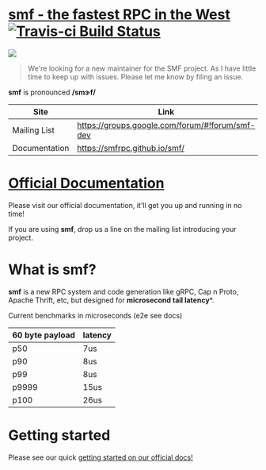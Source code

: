 # [smf - the fastest RPC in the West](http://smfrpc.github.io/smf/) [![Travis-ci Build Status](https://app.travis-ci.com/senior7515/smf.svg?branch=master)](https://travis-ci.org/smfrpc/smf)

![](docs/public/logo.png)

> We're looking for a new maintainer for the SMF project. As I have little time to keep up with issues. Please let me know by filing an issue.


**smf** is pronounced **/smɝf/**

Site         | Link
------------ | --------
Mailing List  | https://groups.google.com/forum/#!forum/smf-dev
Documentation | https://smfrpc.github.io/smf/

# [Official Documentation](https://smfrpc.github.io/smf)

Please visit our official documentation, 
it'll get you up and running in no time!

If you are using **smf**, drop us a line on the mailing list introducing your project. 


# What is smf?

**smf** is a new RPC system and code generation like gRPC, Cap n Proto,
Apache Thrift, etc, but designed for **microsecond tail latency***.

Current benchmarks in microseconds (e2e see docs)

| 60 byte payload  | latency   |
| ---------------- | --------- |
| p50              | 7us       |
| p90              | 8us       |
| p99              | 8us       |
| p9999            | 15us      |
| p100             | 26us      |



# Getting started

Please see our quick
[getting started on our official docs!](https://smfrpc.github.io/smf//getting_started/)
